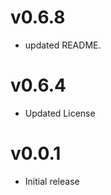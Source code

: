 v0.6.8
==================
* updated README.

v0.6.4
==================
* Updated License

v0.0.1
==================
* Initial release
